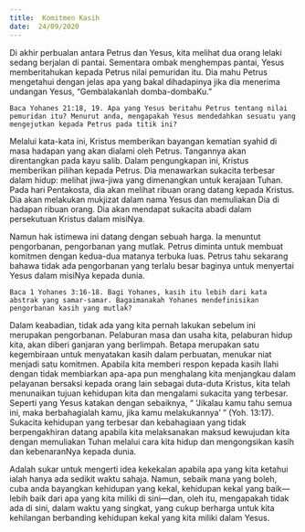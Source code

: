 ```yaml
---
title:  Komitmen Kasih
date:  24/09/2020
---
```


Di akhir perbualan  antara Petrus dan Yesus, kita melihat dua orang lelaki sedang berjalan di pantai. Sementara ombak menghempas pantai, Yesus memberitahukan kepada Petrus nilai pemuridan itu. Dia mahu Petrus mengetahui dengan jelas apa yang bakal dihadapinya jika dia menerima undangan Yesus, “Gembalakanlah domba-dombaKu.”

`Baca Yohanes 21:18, 19. Apa yang Yesus beritahu Petrus tentang nilai pemuridan itu? Menurut anda, mengapakah Yesus mendedahkan sesuatu yang mengejutkan kepada Petrus pada titik ini?`

Melalui kata-kata ini, Kristus memberikan bayangan kematian syahid di masa hadapan yang akan dialami oleh Petrus. Tangannya akan direntangkan pada kayu salib. Dalam pengungkapan ini, Kristus memberikan pilihan kepada Petrus. Dia menawarkan  sukacita terbesar dalam hidup: melihat jiwa-jiwa yang dimenangkan untuk kerajaan Tuhan. Pada hari Pentakosta, dia akan melihat ribuan orang datang kepada Kristus. Dia akan melakukan mukjizat dalam nama Yesus dan memuliakan Dia di hadapan ribuan orang. Dia akan mendapat sukacita abadi dalam persekutuan Kristus dalam misiNya.

Namun hak istimewa ini datang dengan sebuah harga. Ia menuntut pengorbanan, pengorbanan yang  mutlak. Petrus diminta untuk membuat komitmen dengan kedua-dua matanya terbuka luas. Petrus tahu sekarang bahawa tidak ada pengorbanan yang terlalu  besar baginya untuk menyertai Yesus dalam misiNya kepada dunia.

`Baca 1 Yohanes 3:16-18. Bagi Yohanes, kasih itu lebih dari kata abstrak yang samar-samar. Bagaimanakah Yohanes mendefinisikan pengorbanan kasih yang mutlak?`

Dalam keabadian, tidak ada yang kita pernah lakukan sebelum ini merupakan pengorbanan. Pelaburan masa dan usaha kita, pelaburan hidup kita, akan diberi ganjaran yang berlimpah. Betapa merupakan satu kegembiraan untuk menyatakan kasih dalam perbuatan, menukar niat menjadi satu komitmen. Apabila kita memberi respon kepada kasih Ilahi dengan tidak membiarkan apa-apa pun menghalang kita menjangkau dalam pelayanan bersaksi kepada orang lain sebagai duta-duta Kristus, kita telah menunaikan tujuan kehidupan kita dan mengalami sukacita yang terbesar. Seperti yang Yesus katakan dengan sebaiknya, “ ‘Jikalau kamu tahu semua ini, maka berbahagialah kamu, jika kamu melakukannya’ ” (Yoh. 13:17). Sukacita kehidupan yang terbesar dan kebahagiaan yang tidak berpengakhiran datang apabila kita melaksanakan maksud kewujudan kita dengan memuliakan Tuhan melalui cara kita hidup dan mengongsikan kasih dan kebenaranNya kepada dunia.

Adalah sukar untuk mengerti idea kekekalan apabila apa yang kita ketahui ialah hanya ada sedikit waktu sahaja. Namun, sebaik mana yang boleh, cuba anda bayangkan kehidupan yang kekal, kehidupan kekal yang baik—lebih baik dari apa yang kita miliki di sini—dan, oleh itu, mengapakah tidak ada di sini, dalam waktu yang singkat, yang cukup berharga untuk kita kehilangan berbanding kehidupan kekal yang kita miliki dalam Yesus.